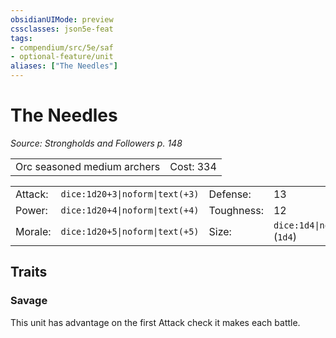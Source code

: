 ```yaml
---
obsidianUIMode: preview
cssclasses: json5e-feat
tags:
- compendium/src/5e/saf
- optional-feature/unit
aliases: ["The Needles"]
---
```

# The Needles
*Source: Strongholds and Followers p. 148*  

|    |    |
|----|----|
| Orc seasoned medium archers | Cost: 334 |

|    |    |    |    |
|----|----|----|----|
| Attack: | `dice:1d20+3\|noform\|text(+3)` | Defense: | 13 |
| Power: | `dice:1d20+4\|noform\|text(+4)` | Toughness: | 12 |
| Morale: | `dice:1d20+5\|noform\|text(+5)` | Size: | `dice:1d4\|noform\|avg` (`1d4`) |

## Traits

### Savage

This unit has advantage on the first Attack check it makes each battle.
